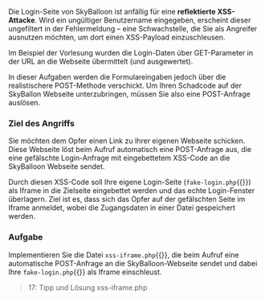 Die Login-Seite von SkyBalloon ist anfällig für eine **reflektierte XSS-Attacke**. Wird ein ungültiger Benutzername eingegeben, erscheint dieser ungefiltert in der Fehlermeldung – eine Schwachstelle, die Sie als Angreifer ausnutzen möchten, um dort einen XSS-Payload einzuschleusen.

Im Beispiel der Vorlesung wurden die Login-Daten über GET-Parameter in der URL an die Webseite übermittelt (und ausgewertet). 

In dieser Aufgaben werden die Formulareingaben jedoch über die realistischere POST-Methode verschickt. Um Ihren Schadcode auf der SkyBallon Webseite unterzubringen, müssen Sie also eine POST-Anfrage auslösen.

### Ziel des Angriffs

Sie möchten dem Opfer einen Link zu Ihrer eigenen Webseite schicken. Diese Webseite löst beim Aufruf automatisch eine POST-Anfrage aus, die eine gefälschte Login-Anfrage mit eingebettetem XSS-Code an die SkyBalloon Webseite sendet.  

Durch diesen XSS-Code soll Ihre eigene Login-Seite (`fake-login.php`{{}}) als Iframe in die Zielseite eingebettet werden und das echte Login-Fenster überlagern. Ziel ist es, dass sich das Opfer auf der gefälschten Seite im Iframe anmeldet, wobei die Zugangsdaten in einer Datei gespeichert werden.

### Aufgabe
Implementieren Sie die Datei `xss-iframe.php`{{}}, die beim Aufruf eine automatische POST-Anfrage an die SkyBalloon-Webseite sendet und dabei Ihre `fake-login.php`{{}} als Iframe einschleust.  

>17: Tipp und Lösung xss-iframe.php